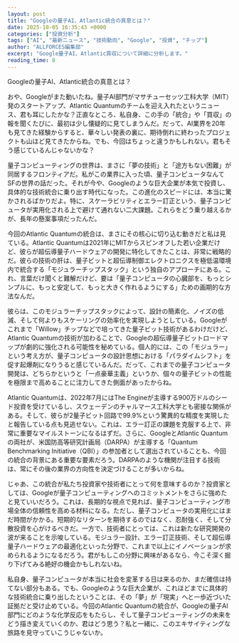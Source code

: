```yaml
---
layout: post
title: "Googleの量子AI、Atlantic統合の真意とは？"
date: 2025-10-05 16:35:43 +0000
categories: ["投資分析"]
tags: ["AI", "最新ニュース", "技術動向", "Google", "投資", "チップ"]
author: "ALLFORCES編集部"
excerpt: "Google量子AI、Atlantic買収について詳細に分析します。"
reading_time: 8
---
```


Googleの量子AI、Atlantic統合の真意とは？

おや、Googleがまた動いたね。量子AI部門がマサチューセッツ工科大学（MIT）発のスタートアップ、Atlantic Quantumのチームを迎え入れたというニュース、君も耳にしたかな？正直なところ、私自身、この手の「統合」や「買収」の報を聞くたびに、最初は少し懐疑的に見てしまうんだ。だって、AI業界を20年も見てきた経験からすると、華々しい発表の裏に、期待倒れに終わったプロジェクトも山ほど見てきたからね。でも、今回はちょっと違うかもしれない。君もそう感じているんじゃないかな？

量子コンピューティングの世界は、まさに「夢の技術」と「途方もない困難」が同居するフロンティアだ。私がこの業界に入った頃、量子コンピュータなんてSFの世界の話だった。それが今や、Googleのような巨大企業が本気で投資し、具体的な技術統合に乗り出す時代になった。この進化のスピードには、本当に驚かされるばかりだよ。特に、スケーラビリティとエラー訂正という、量子コンピュータが実用化される上で避けて通れない二大課題。これらをどう乗り越えるかが、長年の懸案事項だったんだ。

今回のAtlantic Quantumの統合は、まさにその核心に切り込む動きだと私は見ている。Atlantic Quantumは2021年にMITからスピンオフした若い企業だけど、彼らが超伝導量子ハードウェアの開発に特化してきたことは、非常に戦略的だ。彼らの技術の肝は、量子ビットと超伝導制御エレクトロニクスを極低温環境内で統合する「モジュラーチップスタック」という独自のアプローチにある。これ、言葉だけ聞くと難解だけど、要は「量子コンピュータの心臓部を、もっとシンプルに、もっと安定して、もっと大きく作れるようにする」ための画期的な方法なんだ。

彼らは、このモジュラーチップスタックによって、設計の簡素化、ノイズの低減、そして何よりもスケーリングの効率化を実現しようとしている。Googleがこれまで「Willow」チップなどで培ってきた量子ビット技術があるわけだけど、Atlantic Quantumの技術が加わることで、Googleの超伝導量子ビットロードマップが劇的に強化される可能性を秘めている。個人的には、この「モジュラー」という考え方が、量子コンピュータの設計思想における「パラダイムシフト」を促す起爆剤になりうると感じているんだ。だって、これまでの量子コンピュータ開発は、どちらかというと「一点豪華主義」というか、個々の量子ビットの性能を極限まで高めることに注力してきた側面があったからね。

Atlantic Quantumは、2022年7月にはThe Engineが主導する900万ドルのシード投資を受けているし、スウェーデンのチャルマース工科大学とも密接な関係がある。そして、彼らが2量子ビット回路で99.9%という驚異的な精度を実現したと報告している点も見逃せない。これは、エラー訂正の課題を克服する上で、非常に重要なマイルストーンになるはずだ。さらに、GoogleとAtlantic Quantumの両社が、米国防高等研究計画局（DARPA）が主導する「Quantum Benchmarking Initiative（QBI）」の参加者として選出されていることも、今回の統合の背景にある重要な要素だろう。DARPAのような機関が注目する技術は、常にその後の業界の方向性を決定づけることが多いからね。

じゃあ、この統合が私たち投資家や技術者にとって何を意味するのか？投資家としては、Googleが量子コンピューティングへのコミットメントをさらに強めたと見ていいだろう。これは、長期的な視点で見れば、量子コンピューティング市場全体の信頼性を高める材料になる。ただし、量子コンピュータの実用化にはまだ時間がかかる。短期的なリターンを期待するのではなく、忍耐強く、そして分散投資を心がけるべきだ。一方で、技術者にとっては、これは新たな研究開発の波が来ることを示唆している。モジュラー設計、エラー訂正技術、そして超伝導量子ハードウェアの最適化といった分野で、これまで以上にイノベーションが求められるようになるだろう。君がもしこの分野に興味があるなら、今こそ深く掘り下げてみる絶好の機会かもしれないね。

私自身、量子コンピュータが本当に社会を変革する日は来るのか、まだ確信は持てない部分もある。でも、Googleのような巨大企業が、これほどまでに具体的な技術統合に乗り出したということは、その「夢」が「現実」へと一歩近づいた証拠だと受け止めている。今回のAtlantic Quantumの統合が、Googleの量子AI部門にどのような化学反応をもたらし、そして量子コンピューティングの未来をどう描き変えていくのか、君はどう思う？私と一緒に、このエキサイティングな旅路を見守っていこうじゃないか。

